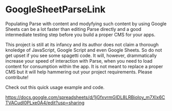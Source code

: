 # GoogleSheetParseLink
Populating Parse with content and modyfying such content by using Google Sheets can be a lot faster than editing Parse directly and a good intermediate testing step before you build a proper CMS for your apps.

This project is still at its infancy and its author does not claim a thorough knoledge of JavaScript, Google Script and even Google Sheets.  So do not get upset if you see some spagetti code.  It will, however, drammatically increase your speed of interaction with Parse, when you need to load content for consumption within the app.  It is not meant to replace a proper CMS but it will help hammering out your project requirements.  Please contribute!

Check out this quick usage example and code.

https://docs.google.com/spreadsheets/d/1jGfxvrmGIDL8LRBioIoy_m7Xlx6CTVACudI0PLxe0A4/edit?usp=sharing
